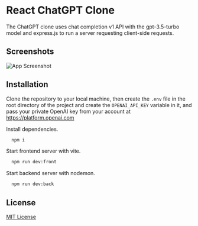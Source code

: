 # React ChatGPT Clone

The ChatGPT clone uses chat completion v1 API with the gpt-3.5-turbo model and express.js to run a server requesting client-side requests.

## Screenshots

![App Screenshot](https://github.com/kas1qqqq/infinite-todos/assets/29861553/7589892e-c65b-4f97-8a24-5fe12465e771)

## Installation

Clone the repository to your local machine, then create the `.env` file in the root directory of the project and create the `OPENAI_API_KEY` variable in it, and pass your private OpenAI key from your account at https://platform.openai.com

Install dependencies.
```bash
  npm i
```
Start frontend server with vite.
```bash
  npm run dev:front
```
Start backend server with nodemon.
```bash
  npm run dev:back
```

## License

[MIT License](LICENSE)